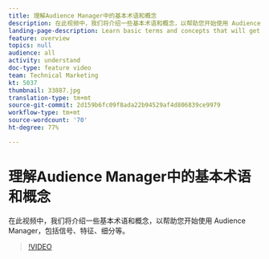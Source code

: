 ```yaml
---
title: 理解Audience Manager中的基本术语和概念
description: 在此视频中，我们将介绍一些基本术语和概念，以帮助您开始使用 Audience Manager，包括信号、特征、细分等。
landing-page-description: Learn basic terms and concepts that will get you started in Audience Manager, including signals, traits, segments, and more.
feature: overview
topics: null
audience: all
activity: understand
doc-type: feature video
team: Technical Marketing
kt: 5037
thumbnail: 33887.jpg
translation-type: tm+mt
source-git-commit: 2d159b6fc09f8ada22b94529af4d806839ce9979
workflow-type: tm+mt
source-wordcount: '70'
ht-degree: 77%

---
```



# 理解Audience Manager中的基本术语和概念

在此视频中，我们将介绍一些基本术语和概念，以帮助您开始使用 Audience Manager，包括信号、特征、细分等。

>[!VIDEO](https://video.tv.adobe.com/v/33887/?quality=12)
